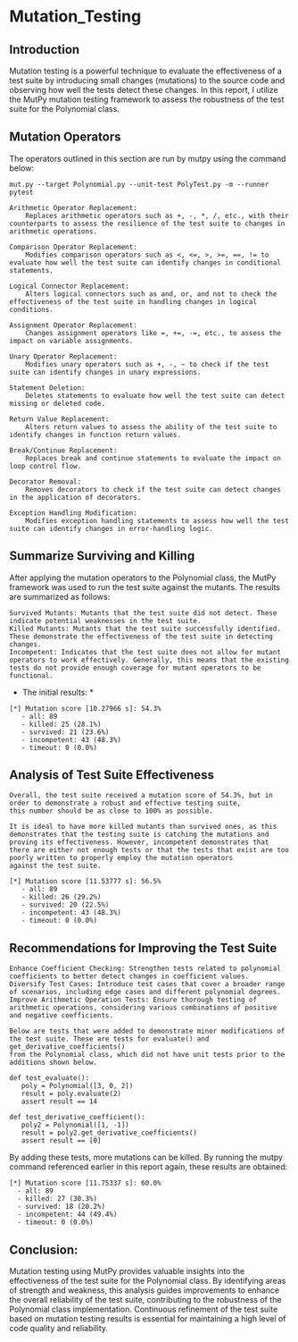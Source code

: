 # Mutation_Testing

## Introduction

Mutation testing is a powerful technique to evaluate the effectiveness of a test suite by introducing small changes (mutations) to the source code and observing how well the tests detect these changes. In this report, I utilize the MutPy mutation testing framework to assess the robustness of the test suite for the Polynomial class.

## Mutation Operators

The operators outlined in this section are run by mutpy using the command below: 

```
mut.py --target Polynomial.py --unit-test PolyTest.py -m --runner pytest
```

    Arithmetic Operator Replacement:
        Replaces arithmetic operators such as +, -, *, /, etc., with their counterparts to assess the resilience of the test suite to changes in arithmetic operations.

    Comparison Operator Replacement:
        Modifies comparison operators such as <, <=, >, >=, ==, != to evaluate how well the test suite can identify changes in conditional statements.

    Logical Connector Replacement:
        Alters logical connectors such as and, or, and not to check the effectiveness of the test suite in handling changes in logical conditions.

    Assignment Operator Replacement:
        Changes assignment operators like =, +=, -=, etc., to assess the impact on variable assignments.

    Unary Operator Replacement:
        Modifies unary operators such as +, -, ~ to check if the test suite can identify changes in unary expressions.

    Statement Deletion:
        Deletes statements to evaluate how well the test suite can detect missing or deleted code.

    Return Value Replacement:
        Alters return values to assess the ability of the test suite to identify changes in function return values.

    Break/Continue Replacement:
        Replaces break and continue statements to evaluate the impact on loop control flow.

    Decorator Removal:
        Removes decorators to check if the test suite can detect changes in the application of decorators.

    Exception Handling Modification:
        Modifies exception handling statements to assess how well the test suite can identify changes in error-handling logic.



## Summarize Surviving and Killing 

After applying the mutation operators to the Polynomial class, the MutPy framework was used to run the test suite against the mutants. The results are summarized as follows:

    Survived Mutants: Mutants that the test suite did not detect. These indicate potential weaknesses in the test suite.
    Killed Mutants: Mutants that the test suite successfully identified. These demonstrate the effectiveness of the test suite in detecting changes.
    Incompetent: Indicates that the test suite does not allow for mutant operators to work effectively. Generally, this means that the existing tests do not provide enough coverage for mutant operators to be functional. 

* The initial results: *

```
[*] Mutation score [10.27966 s]: 54.3%
   - all: 89
   - killed: 25 (28.1%)
   - survived: 21 (23.6%)
   - incompetent: 43 (48.3%)
   - timeout: 0 (0.0%)
```
## Analysis of Test Suite Effectiveness 
    Overall, the test suite received a mutation score of 54.3%, but in order to demonstrate a robust and effective testing suite, 
    this number should be as close to 100% as possible. 

    It is ideal to have more killed mutants than survived ones, as this demonstrates that the testing suite is catching the mutations and proving its effectiveness. However, incompetent demonstrates that there are either not enough tests or that the tests that exist are too poorly written to properly employ the mutation operators
    against the test suite. 

```
[*] Mutation score [11.53777 s]: 56.5%
   - all: 89
   - killed: 26 (29.2%)
   - survived: 20 (22.5%)
   - incompetent: 43 (48.3%)
   - timeout: 0 (0.0%)
```



## Recommendations for Improving the Test Suite

    Enhance Coefficient Checking: Strengthen tests related to polynomial coefficients to better detect changes in coefficient values.
    Diversify Test Cases: Introduce test cases that cover a broader range of scenarios, including edge cases and different polynomial degrees.
    Improve Arithmetic Operation Tests: Ensure thorough testing of arithmetic operations, considering various combinations of positive and negative coefficients.

    Below are tests that were added to demonstrate minor modifications of the test suite. These are tests for evaluate() and get_derivative_coefficients() 
    from the Polynomial class, which did not have unit tests prior to the additions shown below. 

 ```
def test_evaluate(): 
    poly = Polynomial([3, 0, 2]) 
    result = poly.evaluate(2)
    assert result == 14

def test_derivative_coefficient():
    poly2 = Polynomial([1, -1])  
    result = poly2.get_derivative_coefficients()
    assert result == [0]
 ```

 By adding these tests, more mutations can be killed. 
 By running the mutpy command referenced earlier in this report again, these results are obtained: 

 
 ```
[*] Mutation score [11.75337 s]: 60.0%
   - all: 89
   - killed: 27 (30.3%)
   - survived: 18 (20.2%)
   - incompetent: 44 (49.4%)
   - timeout: 0 (0.0%)
```


## Conclusion: 

Mutation testing using MutPy provides valuable insights into the effectiveness of the test suite for the Polynomial class. By identifying areas of strength and weakness, this analysis guides improvements to enhance the overall reliability of the test suite, contributing to the robustness of the Polynomial class implementation. Continuous refinement of the test suite based on mutation testing results is essential for maintaining a high level of code quality and reliability.

